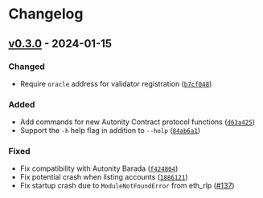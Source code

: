 # Changelog

## [v0.3.0] - 2024-01-15

### Changed

- Require `oracle` address for validator registration ([`b7cf048`](https://github.com/autonity/aut/commit/b7cf048))

### Added

- Add commands for new Autonity Contract protocol functions ([`d63a425`](https://github.com/autonity/aut/commit/d63a425))
- Support the `-h` help flag in addition to `--help` ([`84ab6a1`](https://github.com/autonity/aut/commit/84ab6a1))

### Fixed

- Fix compatibility with Autonity Barada ([`f424804`](https://github.com/autonity/aut/commit/f424804))
- Fix potential crash when listing accounts ([`1886121`](https://github.com/autonity/aut/commit/1886121))
- Fix startup crash due to `ModuleNotFoundError` from eth_rlp ([#137](https://github.com/autonity/aut/issues/137))

[v0.3.0]: https://github.com/autonity/aut/releases/tag/v0.3.0
